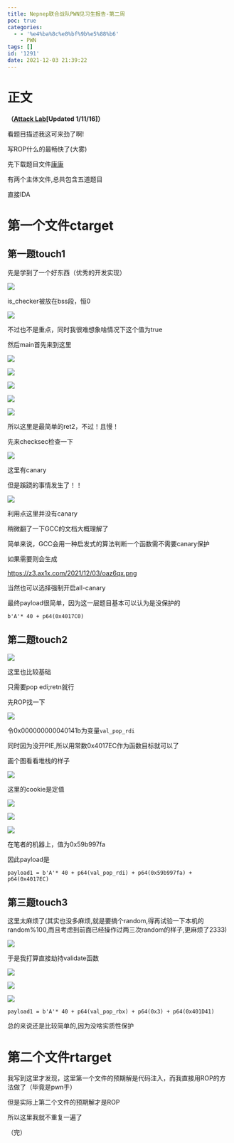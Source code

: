 ```yaml
---
title: Nepnep联合战队PWN见习生报告-第二周
poc: true
categories:
  - - '%e4%ba%8c%e8%bf%9b%e5%88%b6'
    - PWN
tags: []
id: '1291'
date: 2021-12-03 21:39:22
---
```


# 正文

**（[Attack Lab](https://link.zhihu.com/?target=http%3A//csapp.cs.cmu.edu/im/labs/attacklab.tar)\[Updated 1/11/16\]）**

看题目描述我这可来劲了啊!

写ROP什么的最畅快了(大雾)

先下载题目文件[康康](https://www.zhihu.com/search?q=%E5%BA%B7%E5%BA%B7&search_source=Entity&hybrid_search_source=Entity&hybrid_search_extra=%7B%22sourceType%22%3A%22article%22%2C%22sourceId%22%3A438535451%7D)

有两个主体文件,总共包含五道题目

直接IDA

# 第一个文件ctarget

## 第一题touch1

先是学到了一个好东西（优秀的开发实现）

![](https://raw.githubusercontent.com/Valkierja/ALLPIC/main/img/202303172115050.png)

is\_checker被放在bss段，恒0

![](https://raw.githubusercontent.com/Valkierja/ALLPIC/main/img/202303172115282.png)

不过也不是重点，同时我很难想象啥情况下这个值为true

然后main首先来到这里

![](https://raw.githubusercontent.com/Valkierja/ALLPIC/main/img/202303172115435.png)

![](https://raw.githubusercontent.com/Valkierja/ALLPIC/main/img/202303181054507.png)

![](https://raw.githubusercontent.com/Valkierja/ALLPIC/main/img/202303181054586.png)

![](https://raw.githubusercontent.com/Valkierja/ALLPIC/main/img/202303181054202.png)

![](https://raw.githubusercontent.com/Valkierja/ALLPIC/main/img/202303181054141.png)

所以这里是最简单的ret2，不过！且慢！

先来checksec检查一下

![](https://raw.githubusercontent.com/Valkierja/ALLPIC/main/img/202303172116124.png)

这里有canary

但是蹊跷的事情发生了！！

![](https://raw.githubusercontent.com/Valkierja/ALLPIC/main/img/202303172116662.png)

利用点这里并没有canary

稍微翻了一下GCC的文档大概理解了

简单来说，GCC会用一种启发式的算法判断一个函数需不需要canary保护

如果需要则会生成

https://z3.ax1x.com/2021/12/03/oaz6qx.png

当然也可以选择强制开启all-canary

最终payload很简单，因为这一层题目基本可以认为是没保护的

```
b'A'* 40 + p64(0x4017C0)
```

## 第二题touch2

![](https://raw.githubusercontent.com/Valkierja/ALLPIC/main/img/202303181054785.png)

这里也比较基础

只需要pop edi;retn就行

先ROP找一下

![](https://raw.githubusercontent.com/Valkierja/ALLPIC/main/img/202303172116687.png)

令0x000000000040141b为变量`val_pop_rdi`

同时因为没开PIE,所以用常数0x4017EC作为函数目标就可以了

画个图看看堆栈的样子

![](https://raw.githubusercontent.com/Valkierja/ALLPIC/main/img/202303172116280.png)

这里的cookie是定值

![](https://raw.githubusercontent.com/Valkierja/ALLPIC/main/img/202303181100246.png)

![](https://raw.githubusercontent.com/Valkierja/ALLPIC/main/img/202303181054541.png)

![](https://raw.githubusercontent.com/Valkierja/ALLPIC/main/img/202303172116597.png)

在笔者的机器上，值为0x59b997fa

因此payload是

```
payload1 = b'A'* 40 + p64(val_pop_rdi) + p64(0x59b997fa) + p64(0x4017EC)
```

## 第三题touch3

这里太麻烦了(其实也没多麻烦,就是要搞个random,得再试验一下本机的random%100,而且考虑到前面已经操作过两三次random的样子,更麻烦了2333)

![](https://raw.githubusercontent.com/Valkierja/ALLPIC/main/img/202303172116362.png)

于是我打算直接劫持validate函数

![](https://raw.githubusercontent.com/Valkierja/ALLPIC/main/img/202303172116905.png)

![](https://raw.githubusercontent.com/Valkierja/ALLPIC/main/img/202303181054022.png)

![](https://raw.githubusercontent.com/Valkierja/ALLPIC/main/img/202303172116512.png)

```
payload1 = b'A'* 40 + p64(val_pop_rbx) + p64(0x3) + p64(0x401D41)
```

总的来说还是比较简单的,因为没啥实质性保护

# 第二个文件rtarget

我写到这里才发现，这里第一个文件的预期解是代码注入，而我直接用ROP的方法做了（毕竟是pwn手）

但是实际上第二个文件的预期解才是ROP

所以这里我就不重复一遍了

（完）